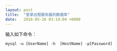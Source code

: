 ```yaml
---
layout: post
title:  "登录远程服务器的数据库"
date:   2016-05-26 03:14:04 +0800
---
```

输入如下命令：

```
mysql -u [UserName] -h  [HostName] -p[Password]
```
